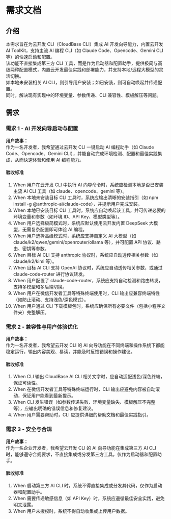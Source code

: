 # 需求文档

## 介绍

本需求旨在为云开发 CLI（CloudBase CLI）集成 AI 开发向导能力，内置云开发 AI ToolKit，支持主流 AI 编程 CLI（如 Claude Code、Opencode、Gemini CLI 等）的快速启动和配置。  
该功能不直接集成第三方 CLI 工具，而是作为启动器和配置助手，提供极简与高级两种配置模式，内置云开发最佳实践和部署能力，并支持本地/远程大模型的灵活切换。  
如本地未安装相关 AI CLI，则引导用户安装；如已安装，则可自动唤起并传递配置。  
同时，解决现有实现中的环境变量、参数传递、CLI 兼容性、模板解压等问题。

## 需求

### 需求 1 - AI 开发向导启动与配置

**用户故事：**  
作为一名开发者，我希望通过云开发 CLI 一键启动 AI 编程助手（如 Claude Code、Opencode、Gemini CLI），并能自动完成环境检测、配置和最佳实践集成，从而快速体验和使用 AI 编程能力。

#### 验收标准

1. When 用户在云开发 CLI 中执行 AI 向导命令时，系统应检测本地是否已安装主流 AI CLI 工具（如 claude、opencode、gemini 等）。
2. When 本地未安装目标 CLI 工具时，系统应输出清晰的安装指引（如 npm install -g @anthropic-ai/claude-code），并提示用户完成安装。
3. When 本地已安装目标 CLI 工具时，系统应自动唤起该工具，并可传递必要的环境变量和参数（如环境 ID、API Key、模型类型等）。
4. When 用户选择极简模式时，系统应默认使用云开发内置 DeepSeek 大模型，无需复杂配置即可体验 AI 编程。
5. When 用户选择高级模式时，系统应支持自定义 AI 大模型（如 claude/k2/qwen/gemini/openrouter/ollama 等），并可配置 API 协议、路由、密钥等参数。
6. When 目标 AI CLI 支持 anthropic 协议时，系统应自动透传相关参数（如 claude/k2/kimi 等）。
7. When 目标 AI CLI 支持 OpenAI 协议时，系统应自动透传相关参数，或通过 claude-code-router 进行协议转发。
8. When 用户配置了 claude-code-router，系统应支持自动检测和路由转发，支持多模型和多后端切换。
9. When 用户在微信开发者工具等特殊终端使用时，CLI 输出应兼容终端特性（如防止滚动、支持浅色/深色模式）。
10. When 用户通过 CLI 下载模板包时，系统应确保所有必要文件（包括小程序文件夹）完整解压。

### 需求 2 - 兼容性与用户体验优化

**用户故事：**  
作为一名开发者，我希望云开发 CLI 的 AI 向导功能在不同终端和操作系统下都能稳定运行，输出内容美观、易读，并能及时反馈错误和操作建议。

#### 验收标准

1. When CLI 输出 CloudBase AI CLI 相关文字时，应自动适配浅色/深色终端，保证可读性。
2. When 在微信开发者工具等特殊终端运行时，CLI 输出应避免内容被自动滚动，保证用户能看到最新提示。
3. When CLI 发生错误（如参数传递失败、环境变量缺失、模板解压不完整等），应输出明确的错误信息和修复建议。
4. When 用户需要帮助时，CLI 应提供详细的帮助文档和最佳实践指引。

### 需求 3 - 安全与合规

**用户故事：**  
作为一名企业开发者，我希望云开发 CLI 的 AI 向导功能在集成第三方 AI CLI 时，能够遵守合规要求，不直接集成或分发第三方工具，仅作为启动器和配置助手。

#### 验收标准

1. When 启动第三方 AI CLI 时，系统不得直接集成或分发其代码，仅作为启动器和配置助手。
2. When 需要传递敏感信息（如 API Key）时，系统应遵循最佳安全实践，避免明文泄露。
3. When 用户未授权时，系统不得自动收集或上传用户数据。

